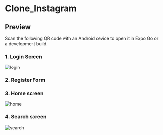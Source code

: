 # Clone_Instagram
## Preview

Scan the following QR code with an Android device to open it in Expo Go or a development build.


### 1. Login Screen
![login](https://github.com/Khuongdev94/CloneIstagram/assets/132865865/32766733-d925-4637-928a-86472b88cdf4)


### 2. Register Form

### 3. Home screen
![home](https://github.com/Khuongdev94/CloneIstagram/assets/132865865/8e3b044b-32a7-41c0-84ac-dca5b9c07ac1)



### 4. Search screen
![search](https://github.com/Khuongdev94/CloneIstagram/assets/132865865/5d8baa70-caf3-4c24-a4d1-d155446f222a )

